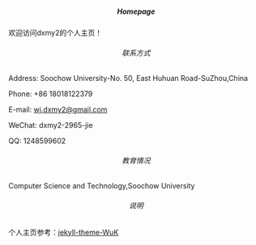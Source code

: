 ##### <center>Homepage</center>

欢迎访问dxmy2的个人主页！

###### <center>联系方式</center>

Address: Soochow University-No. 50, East Huhuan Road-SuZhou,China

Phone: +86 18018122379

E-mail: wj.dxmy2@gmail.com

WeChat: dxmy2-2965-jie

QQ: 1248599602

###### <center>教育情况</center>

Computer Science and Technology,Soochow University

###### <center>说明</center>

个人主页参考：[jekyll-theme-WuK](https://jekyll-theme-WuK.wu-kan.cn)


